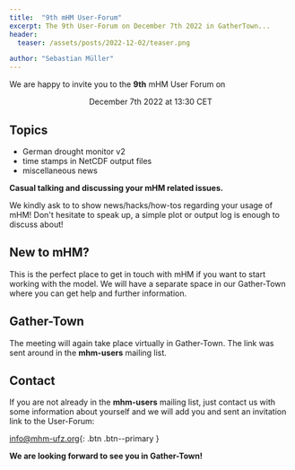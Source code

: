 ```yaml
---
title:  "9th mHM User-Forum"
excerpt: The 9th User-Forum on December 7th 2022 in GatherTown...
header:
  teaser: /assets/posts/2022-12-02/teaser.png

author: "Sebastian Müller"
---
```


We are happy to invite you to the **9th** mHM User Forum on

<p align="center">December 7th 2022 at 13:30 CET</p>

## Topics

- German drought monitor v2
- time stamps in NetCDF output files
- miscellaneous news

**Casual talking and discussing your mHM related issues.**

We kindly ask to to show news/hacks/how-tos regarding your usage of mHM!
Don't hesitate to speak up, a simple plot or output log is enough to discuss about!

## New to mHM?

This is the perfect place to get in touch with mHM if you want to start working with the model.
We will have a separate space in our Gather-Town where you can get help and further information.

## Gather-Town

The meeting will again take place virtually in Gather-Town.
The link was sent around in the **mhm-users** mailing list.

## Contact

If you are not already in the **mhm-users** mailing list, just contact us with some information about yourself and we will add you and sent an invitation link to the User-Forum:

[<i class="far fa-envelope"></i> info@mhm-ufz.org](mailto:info@mhm-ufz.org){: .btn .btn--primary }

**We are looking forward to see you in Gather-Town!**

